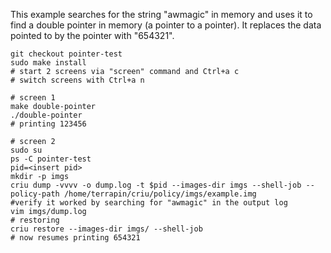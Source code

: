 This example searches for the string "awmagic" in memory and uses it to find
a double pointer in memory (a pointer to a pointer).  It replaces the data
pointed to by the pointer with "654321".

```
git checkout pointer-test
sudo make install
# start 2 screens via "screen" command and Ctrl+a c
# switch screens with Ctrl+a n

# screen 1
make double-pointer
./double-pointer
# printing 123456

# screen 2
sudo su
ps -C pointer-test
pid=<insert pid>
mkdir -p imgs
criu dump -vvvv -o dump.log -t $pid --images-dir imgs --shell-job --policy-path /home/terrapin/criu/policy/imgs/example.img
#verify it worked by searching for "awmagic" in the output log
vim imgs/dump.log
# restoring
criu restore --images-dir imgs/ --shell-job
# now resumes printing 654321
```
